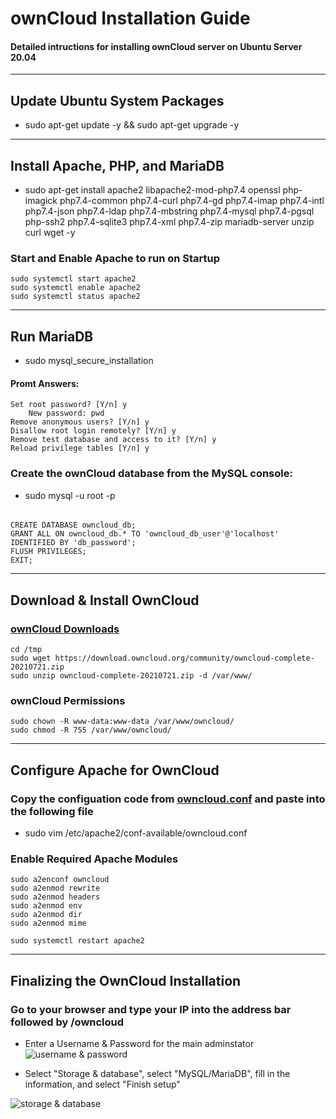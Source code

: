# ownCloud Installation Guide
#### Detailed intructions for installing ownCloud server on Ubuntu Server 20.04

---

## Update Ubuntu System Packages
- sudo apt-get update -y && sudo apt-get upgrade -y

---

## Install Apache, PHP, and MariaDB
- sudo apt-get install apache2 libapache2-mod-php7.4 openssl php-imagick php7.4-common php7.4-curl php7.4-gd php7.4-imap php7.4-intl php7.4-json php7.4-ldap php7.4-mbstring php7.4-mysql php7.4-pgsql php-ssh2 php7.4-sqlite3 php7.4-xml php7.4-zip mariadb-server unzip curl wget -y

### Start and Enable Apache to run on Startup
	sudo systemctl start apache2
	sudo systemctl enable apache2
	sudo systemctl status apache2

---

## Run MariaDB
- sudo mysql_secure_installation

#### Promt Answers:
	Set root password? [Y/n] y
		New password: pwd
	Remove anonymous users? [Y/n] y
	Disallow root login remotely? [Y/n] y
	Remove test database and access to it? [Y/n] y
	Reload privilege tables [Y/n] y

### Create the ownCloud database from the MySQL console:
- sudo mysql -u root -p
######
	CREATE DATABASE owncloud_db;
	GRANT ALL ON owncloud_db.* TO 'owncloud_db_user'@'localhost' IDENTIFIED BY 'db_password';
	FLUSH PRIVILEGES;
	EXIT;

---

## Download & Install OwnCloud
### [ownCloud Downloads](https://owncloud.com/download-server/)
	cd /tmp
	sudo wget https://download.owncloud.org/community/owncloud-complete-20210721.zip 
	sudo unzip owncloud-complete-20210721.zip -d /var/www/

### ownCloud Permissions
	sudo chown -R www-data:www-data /var/www/owncloud/
	sudo chmod -R 755 /var/www/owncloud/

---

## Configure Apache for OwnCloud
### Copy the configuation code from [owncloud.conf](https://github.com/peyton-brown/ownCloud-installation-guide/blob/main/owncloud.conf) and paste into the following file
- sudo vim /etc/apache2/conf-available/owncloud.conf

### Enable Required Apache Modules
	sudo a2enconf owncloud
	sudo a2enmod rewrite
	sudo a2enmod headers
	sudo a2enmod env
	sudo a2enmod dir
	sudo a2enmod mime

	sudo systemctl restart apache2

--- 

## Finalizing the OwnCloud Installation

### Go to your browser and type your IP into the address bar followed by /owncloud
- Enter a Username & Password for the main adminstator
![username & password](https://i.imgur.com/LOKsV74.png)


- Select "Storage & database", select "MySQL/MariaDB", fill in the information, and select "Finish setup"

![storage & database](https://i.imgur.com/dUAXYgO.png)
